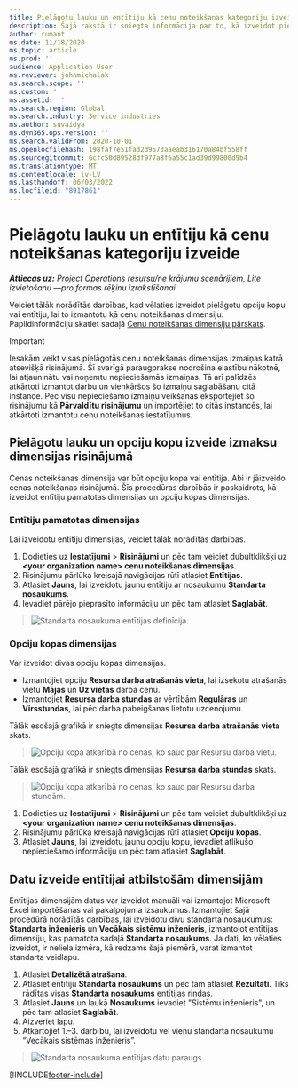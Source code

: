 ```yaml
---
title: Pielāgotu lauku un entītiju kā cenu noteikšanas kategoriju izveide
description: Šajā rakstā ir sniegta informācija par to, kā izveidot pielāgotas opciju kopas vai entītijas.
author: rumant
ms.date: 11/18/2020
ms.topic: article
ms.prod: ''
audience: Application User
ms.reviewer: johnmichalak
ms.search.scope: ''
ms.custom: ''
ms.assetid: ''
ms.search.region: Global
ms.search.industry: Service industries
ms.author: suvaidya
ms.dyn365.ops.version: ''
ms.search.validFrom: 2020-10-01
ms.openlocfilehash: 198faf7e51fad2d9573aaeab316170a84bf558ff
ms.sourcegitcommit: 6cfc50d89528df977a8f6a55c1ad39d99800d9b4
ms.translationtype: MT
ms.contentlocale: lv-LV
ms.lasthandoff: 06/03/2022
ms.locfileid: "8917861"
---
```

# <a name="create-custom-fields-and-entities-as-pricing-dimensions"></a>Pielāgotu lauku un entītiju kā cenu noteikšanas kategoriju izveide

_**Attiecas uz:** Project Operations resursu/ne krājumu scenārijiem, Lite izvietošanu —pro formas rēķinu izrakstīšanai_

Veiciet tālāk norādītās darbības, kad vēlaties izveidot pielāgotu opciju kopu vai entītiju, lai to izmantotu kā cenu noteikšanas dimensiju. Papildinformāciju skatiet sadaļā [Cenu noteikšanas dimensiju pārskats](pricing-dimensions-overview.md).  

> [!IMPORTANT]
> Iesakām veikt visas pielāgotās cenu noteikšanas dimensijas izmaiņas katrā atsevišķā risinājumā. Šī svarīgā paraugprakse nodrošina elastību nākotnē, lai atjauninātu vai noņemtu nepieciešamās izmaiņas. Tā arī palīdzēs atkārtoti izmantot darbu un vienkāršos šo izmaiņu saglabāšanu citā instancē. Pēc visu nepieciešamo izmaiņu veikšanas eksportējiet šo risinājumu kā **Pārvaldītu risinājumu** un importējiet to citās instancēs, lai atkārtoti izmantotu cenu noteikšanas iestatījumus.

  
## <a name="create-custom-fields-and-option-sets-in-the-pricing-dimension-solution"></a>Pielāgotu lauku un opciju kopu izveide izmaksu dimensijas risinājumā

Cenas noteikšanas dimensija var būt opciju kopa vai entītija. Abi ir jāizveido cenas noteikšanas risinājumā. Šīs procedūras darbībās ir paskaidrots, kā izveidot entītiju pamatotas dimensijas un opciju kopas dimensijas.

### <a name="entity-based-dimensions"></a>Entītiju pamatotas dimensijas
Lai izveidotu entītiju dimensijas, veiciet tālāk norādītās darbības.

1. Dodieties uz **Iestatījumi** > **Risinājumi** un pēc tam veiciet dubultklikšķi uz **\<your organization name> cenu noteikšanas dimensijas**.
2. Risinājumu pārlūka kreisajā navigācijas rūtī atlasiet **Entītijas**.
3. Atlasiet **Jauns**, lai izveidotu jaunu entītiju ar nosaukumu **Standarta nosaukums**. 
4. Ievadiet pārējo pieprasīto informāciju un pēc tam atlasiet **Saglabāt**.

> ![Standarta nosaukuma entītijas definīcija.](media/Standard-Title-entity-definition.png)

### <a name="option-set-based-dimensions"></a>Opciju kopas dimensijas 
Var izveidot divas opciju kopas dimensijas. 

- Izmantojiet opciju **Resursa darba atrašanās vieta**, lai izsekotu atrašanās vietu **Mājas** un **Uz vietas** darba cenu. 
- Izmantojiet **Resursa darba stundas** ar vērtībām **Regulāras** un **Virsstundas**, lai pēc darba pabeigšanas lietotu uzcenojumu.

Tālāk esošajā grafikā ir sniegts dimensijas **Resursa darba atrašanās vieta** skats. 

> ![Opciju kopa atkarībā no cenas, ko sauc par Resursu darba vietu.](media/Option-set-PD-called-Resource-Work-Location.png)

Tālāk esošajā grafikā ir sniegts dimensijas **Resursa darba stundas** skats. 

> ![Opciju kopa atkarībā no cenas, ko sauc par Resursu darba stundām.](media/Option-set-PD-called-Resource-Work-Hours.png)

1. Dodieties uz **Iestatījumi** > **Risinājumi** un pēc tam veiciet dubultklikšķi uz **\<your organization name> cenu noteikšanas dimensijas**. 
2. Risinājumu pārlūka kreisajā navigācijas rūtī atlasiet **Opciju kopas**. 
3. Atlasiet **Jauns**, lai izveidotu jaunu opciju kopu, ievadiet atlikušo nepieciešamo informāciju un pēc tam atlasiet **Saglabāt**.

## <a name="create-data-for-entity-based-dimensions"></a>Datu izveide entītijai atbilstošām dimensijām

Entītijas dimensijām datus var izveidot manuāli vai izmantojot Microsoft Excel importēšanas vai pakalpojuma izsaukumus. Izmantojiet šajā procedūrā norādītās darbības, lai izveidotu divu standarta nosaukumus: **Standarta inženieris** un **Vecākais sistēmu inženieris**, izmantojot entītijas dimensiju, kas pamatota sadaļā **Standarta nosaukums**. Ja dati, ko vēlaties izveidot, ir neliela izmēra, kā redzams šajā piemērā, varat izmantot standarta veidlapu.

1. Atlasiet **Detalizētā atrašana**.
2. Atlasiet entītiju **Standarta nosaukums** un pēc tam atlasiet **Rezultāti**. Tiks rādītas visas **Standarta nosaukums** entītijas rindas.
3. Atlasiet **Jauns** un laukā **Nosaukums** ievadiet "Sistēmu inženieris", un pēc tam atlasiet **Saglabāt**.
4. Aizveriet lapu. 
5. Atkārtojiet 1.–3. darbību, lai izveidotu vēl vienu standarta nosaukumu “Vecākais sistēmas inženieris”.

> ![Standarta nosaukuma entītijas datu paraugs.](media/ST-data.png)


[!INCLUDE[footer-include](../includes/footer-banner.md)]